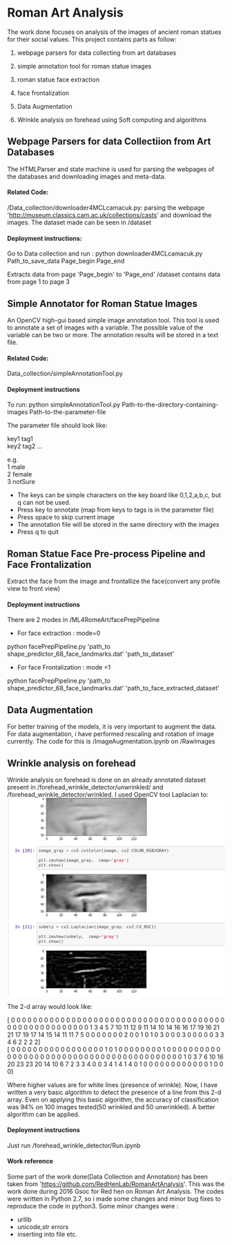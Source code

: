 # Roman Art Analysis

The work done focuses on analysis of the images of ancient roman statues for their social values.
This project contains parts as follow:

1. webpage parsers for data collecting from art databases

2. simple annotation tool for roman statue images

3. roman statue face extraction

4. face frontalization

5. Data Augmentation

6. Wrinkle analysis on forehead using Soft computing and algorithms


## Webpage Parsers for data Collectiion from Art Databases

The HTMLParser and state machine is used for parsing the webpages of the databases and downloading images and meta-data.

#### Related Code:

/Data_collection/downloader4MCLcamacuk.py: parsing the webpage 'http://museum.classics.cam.ac.uk/collections/casts' and download the images.
The dataset made can be seen in /dataset 

#### Deployment instructions:

Go to Data collection and run : python downloader4MCLcamacuk.py Path_to_save_data Page_begin Page_end

Extracts data from page 'Page_begin' to 'Page_end'
/dataset contains data from page 1 to page 3

## Simple Annotator for Roman Statue Images

An OpenCV high-gui based simple image annotation tool. This tool is used to annotate a set of images with a variable. The possible value of the variable can be two or more. The annotation results will be stored in a text file.

#### Related Code:

Data_collection/simpleAnnotationTool.py

#### Deployment instructions

To run: python simpleAnnotationTool.py Path-to-the-directory-containing-images Path-to-the-parameter-file

The parameter file should look like:

key1 tag1 <br />
key2 tag2 ... <br />

e.g.<br />
1 male<br /> 
2 female<br /> 
3 notSure<br />

* The keys can be simple characters on the key board like 0,1,2,a,b,c, but q can not be used.
* Press key to annotate (map from keys to tags is in the parameter file)
* Press space to skip current image
* The annotation file will be stored in the same directory with the images
* Press q to quit

## Roman Statue Face Pre-process Pipeline and Face Frontalization

Extract the face from the image and frontallize the face(convert any profile view to front view)

#### Deployment instructions


There are 2 modes in /ML4RomeArt/facePrepPipeline

* For face extraction : mode=0

python facePrepPipeline.py  'path_to shape_predictor_68_face_landmarks.dat' 'path_to_dataset'

* For face Frontalization : mode =1

python facePrepPipeline.py  'path_to shape_predictor_68_face_landmarks.dat' 'path_to_face_extracted_dataset'

## Data Augmentation

For better training of the models, it is very important to augment the data. For data augmentation, i have performed rescaling and rotation of image currently. The code for this is /ImageAugmentation.ipynb on /RawImages

## Wrinkle analysis on forehead

Wrinkle analysis on forehead is done on an already annotated dataset present in /forehead_wrinkle_detector/unwrinkled/ and /forehead_wrinkle_detector/wrinkled. I used OpenCV tool Laplacian to:
![alt text](https://github.com/rohit256/Roman-Art-Analysis/blob/master/image.png)

The 2-d array would look like:

[ 0  0  0  0  0  0  0  0  0  0  0  0  0  0  0  0  0  0  0  0  0  0  0  0
   0  0  0  0  0  0  0  0  0  0  0  0  0  0  0  0  0  0  0  0  0  0  0  0
   0  0  0  0  0  0  1  3  4  5  7 10 11 12  9 11 14 10 14 16 16 17 19 16
  21 21 17 19 17 14 15 14 11 11  7  5  0  0  0  0  0  0  0  2  0  0  1  0
   1  0  3  0  0  0  3  0  0  0  0  0  3  3  4  6  2  2  2  2]<br />
 [ 0  0  0  0  0  0  0  0  0  0  0  0  0  0  0  0  0  1  0  1  0  0  0  0
   0  0  0  0  1  0  0  0  0  0  0  0  0  0  0  0  0  0  0  0  0  0  0  0
   0  0  0  0  0  0  0  0  0  0  0  0  0  0  0  0  0  0  0  0  0  0  0  1
   0  3  7  6 10 16 20 23 23 20 14 10  6  7  2  3  3  4  0  0  3  4  1  4
   1  4  0  1  0  0  0  0  0  0  0  0  0  0  0  0  1  0  0  0]

Where higher values are for white lines (presence of wrinkle). Now, I have written a very basic algorithm to detect the presence of a line from this 2-d array. Even on applying this basic algorithm, the accuracy of classification was 94% on 100 images tested(50 wrinkled and 50 unwrinkled). A better algorithm can be applied.

#### Deployment instructions

Just run /forehead_wrinkle_detector/Run.ipynb

#### Work reference

Some part of the work done(Data Collection and Annotation) has been taken from 'https://github.com/RedHenLab/RomanArtAnalysis'. This was the work done during 2016 Gsoc for Red hen on Roman Art Analysis. The codes were written in Python 2.7, so i made some changes and minor bug fixes to reproduce the code in python3. Some minor changes were :<br />
 * urllib<br />
 * unicode,str errors<br />
 * inserting into file etc.

 


